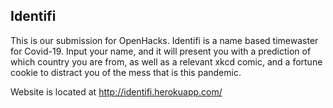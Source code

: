 ## Identifi

This is our submission for OpenHacks. Identifi is a name based timewaster for Covid-19. Input your name, and it will present you with a prediction of which country you are from, as well as a relevant xkcd comic, and a fortune cookie to distract you of the mess that is this pandemic.

Website is located at http://identifi.herokuapp.com/
